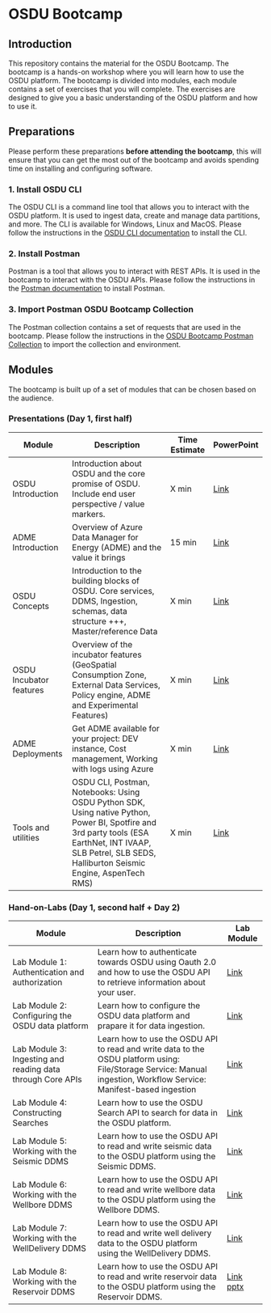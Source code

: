# OSDU Bootcamp

## Introduction
This repository contains the material for the OSDU Bootcamp. The bootcamp is a hands-on workshop where you will learn how to use the OSDU platform. The bootcamp is divided into modules, each module contains a set of exercises that you will complete. The exercises are designed to give you a basic understanding of the OSDU platform and how to use it.

## Preparations
Please perform these preparations **before attending the bootcamp**, this will ensure that you can get the most out of the bootcamp and avoids spending time on installing and configuring software.

### 1. Install OSDU CLI
The OSDU CLI is a command line tool that allows you to interact with the OSDU platform. It is used to ingest data, create and manage data partitions, and more. The CLI is available for Windows, Linux and MacOS. Please follow the instructions in the [OSDU CLI documentation](https://community.opengroup.org/osdu/ui/data-loading/osdu-cli) to install the CLI.

### 2. Install Postman
Postman is a tool that allows you to interact with REST APIs. It is used in the bootcamp to interact with the OSDU APIs. Please follow the instructions in the [Postman documentation](https://learning.postman.com/docs/getting-started/installation-and-updates/) to install Postman.

### 3. Import Postman OSDU Bootcamp Collection
The Postman collection contains a set of requests that are used in the bootcamp. Please follow the instructions in the [OSDU Bootcamp Postman Collection](/Tools/Postman%20Collection/) to import the collection and environment.

## Modules
The bootcamp is built up of a set of modules that can be chosen based on the audience. 

### Presentations (Day 1, first half)
| Module | Description | Time Estimate | PowerPoint |
| --- | --- | --- | --- |
| OSDU Introduction | Introduction about OSDU and the core promise of OSDU. Include end user perspective / value markers. | X min | [Link](//Presentations/1.%20OSDU%20Introduction.pptx) |
| ADME Introduction | Overview of Azure Data Manager for Energy (ADME) and the value it brings | 15 min | [Link](/Presentations/2.%20ADME%20Introduction.pptx) |
| OSDU Concepts | Introduction to the building blocks of OSDU. Core services, DDMS, Ingestion, schemas, data structure +++, Master/reference Data | X min | [Link](/Presentations/3.%20OSDU%20Concepts.pptx) |
| OSDU Incubator features | Overview of the incubator features (GeoSpatial Consumption Zone, External Data Services, Policy engine, ADME and Experimental Features) | X min | [Link](/Presentations/4.%20OSDU%20Incubator%20features.pptx) |
| ADME Deployments | Get ADME available for your project: DEV instance, Cost management, Working with logs using Azure | X min | [Link](/Presentations/5.%20ADME%20Deployments.pptx) |
| Tools and utilities | OSDU CLI, Postman, Notebooks: Using OSDU Python SDK, Using native Python, Power BI, Spotfire and 3rd party tools (ESA EarthNet, INT IVAAP, SLB Petrel, SLB SEDS, Halliburton Seismic Engine, AspenTech RMS) | X min | [Link](/Presentations/6.%20Tools%20and%20utilities.pptx) |


### Hand-on-Labs (Day 1, second half + Day 2)
| Module | Description | Lab Module |
| --- | --- | --- |
| Lab Module 1: Authentication and authorization | Learn how to authenticate towards OSDU using Oauth 2.0 and how to use the OSDU API to retrieve information about your user. | [Link](/Labs/Module%201%20-%20Authentication%20and%20authorization/) | 
| Lab Module 2: Configuring the OSDU data platform | Learn how to configure the OSDU data platform and prapare it for data ingestion. | [Link](/Labs/Module%202%20-%20Configuring%20the%20OSDU%20platform/) |
| Lab Module 3: Ingesting and reading data through Core APIs | Learn how to use the OSDU API to read and write data to the OSDU platform using: File/Storage Service: Manual ingestion, Workflow Service: Manifest-based ingestion | [Link](/Labs/Module%203%20-%20Ingesting%20and%20reading%20data%20through%20Core%20APIs/) | 
| Lab Module 4: Constructing Searches | Learn how to use the OSDU Search API to search for data in the OSDU platform. | [Link](/Labs/Module%204%20-%20Constructing%20Searches/) |
| Lab Module 5: Working with the Seismic DDMS | Learn how to use the OSDU API to read and write seismic data to the OSDU platform using the Seismic DDMS. | [Link](/Labs/Module%205%20-%20Working%20with%20the%20Wellbore%20DDMS/) |
| Lab Module 6: Working with the Wellbore DDMS | Learn how to use the OSDU API to read and write wellbore data to the OSDU platform using the Wellbore DDMS. | [Link](/Labs/Module%206%20-%20Working%20with%20the%20Well%20Delivery%20DDMS/) |
| Lab Module 7: Working with the WellDelivery DDMS | Learn how to use the OSDU API to read and write well delivery data to the OSDU platform using the WellDelivery DDMS. | [Link](/Labs/Module%207%20-%20Working%20with%20the%20Seismic%20DDMS/) |
| Lab Module 8: Working with the Reservoir DDMS | Learn how to use the OSDU API to read and write reservoir data to the OSDU platform using the Reservoir DDMS. | [Link](/Labs/Module%208%20-%20Working%20with%20the%20Reservoir%20DDMS/)<br>[pptx](/Presentations/8.%20Reservoir%20DDMS.pptx)|

